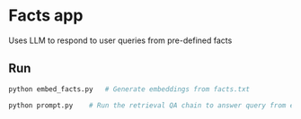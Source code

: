 # Facts app

Uses LLM to respond to user queries from pre-defined facts

## Run

```sh
python embed_facts.py   # Generate embeddings from facts.txt

python prompt.py    # Run the retrieval QA chain to answer query from embeddings
```